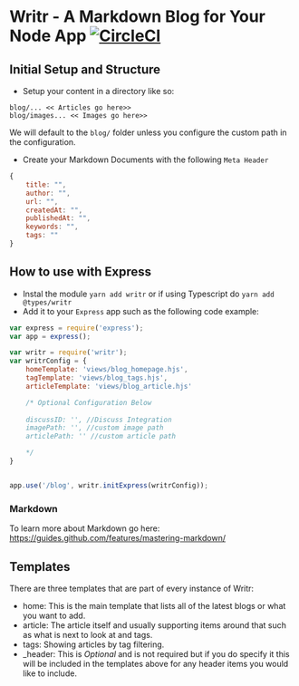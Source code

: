 # Writr - A Markdown Blog for Your Node App [![CircleCI](https://circleci.com/gh/jaredwray/writr.svg?style=svg&circle-token=be83600aa05416b6ceb6baae9cb1f272f41a03aa)](https://circleci.com/gh/jaredwray/writr)

## Initial Setup and Structure
* Setup your content in a directory like so:
```
blog/... << Articles go here>>
blog/images... << Images go here>>
```
We will default to the `blog/` folder unless you configure the custom path in the configuration.

* Create your Markdown Documents with the following `Meta Header`
```javascript
{
    title: "",
    author: "",
    url: "",
    createdAt: "",
    publishedAt: "",
    keywords: "",
    tags: ""
}
```

## How to use with Express

* Instal the module `yarn add writr` or if using Typescript do `yarn add @types/writr`
* Add it to your `Express` app such as the following code example:
```javascript
var express = require('express');
var app = express();

var writr = require('writr');
var writrConfig = {
    homeTemplate: 'views/blog_homepage.hjs',
    tagTemplate: 'views/blog_tags.hjs',
    articleTemplate: 'views/blog_article.hjs'

    /* Optional Configuration Below
    
    discussID: '', //Discuss Integration
    imagePath: '', //custom image path
    articlePath: '' //custom article path

    */
}


app.use('/blog', writr.initExpress(writrConfig));
```



### Markdown
To learn more about Markdown go here: https://guides.github.com/features/mastering-markdown/

## Templates

There are three templates that are part of every instance of Writr:
* home: This is the main template that lists all of the latest blogs or what you want to add. 
* article: The article itself and usually supporting items around that such as what is next to look at and tags. 
* tags: Showing articles by tag filtering.
* _header: This is *Optional* and is not required but if you do specify it this will be included in the templates above for any header items you would like to include. 

